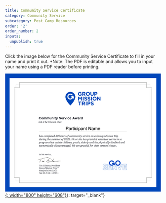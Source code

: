 ```yaml
---
title: Community Service Certificate
category: Community Service
subcategory: Post Camp Resources
order: '2'
order_number: 2
inputs:
  unpublish: true
---
```

Click the image below for the Community Service Certificate to fill in your name and print it out. \*Note: The PDF is editable and allows you to input your name using a PDF reader before printing.

[![](/uploads/commservcert2022.png){: width="800" height="608"}​​​​​](https://groupcares-my.sharepoint.com/:b:/g/personal/admin_groupcares_org/EVpsXmt4GDFMl_Jt_ffcxscBq48xERV_Y_kw8zzqJ7gKPg?e=SQISC6){: target="_blank"}